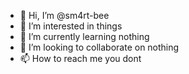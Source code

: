 - 👋 Hi, I’m @sm4rt-bee
- 👀 I’m interested in things
- 🌱 I’m currently learning nothing
- 💞️ I’m looking to collaborate on nothing
- 📫 How to reach me you dont

<!---
sm4rt-bee/sm4rt-bee is a ✨ special ✨ repository because its `README.md` (this file) appears on your GitHub profile.
You can click the Preview link to take a look at your changes.
--->
